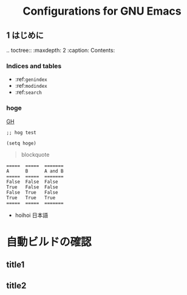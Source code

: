 <h1 style="text-align: center;">Configurations for GNU Emacs</h1>

## 1 はじめに

.. toctree::
   :maxdepth: 2
   :caption: Contents:



### Indices and tables

* :ref:`genindex`
* :ref:`modindex`
* :ref:`search`


### hoge

[GH](http://gospel-haiku.com)

``` emacs-lisp
;; hog test

(setq hoge)

```

> blockquote

```eval_rst
=====  =====  =======
A      B      A and B
=====  =====  =======
False  False  False
True   False  False
False  True   False
True   True   True
=====  =====  =======
```

* <i class="fa fa-exclamation-triangle" aria-hidden="true"></i> hoihoi 日本語

# 自動ビルドの確認

## title1

## title2
